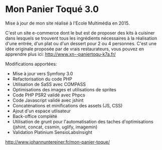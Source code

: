Mon Panier Toqué 3.0
========================

Mise à jour de mon site réalisé à l'Ecole Multimédia en 2015.

C'est un site e-commerce dont le but est de proposer des kits à cuisiner dans lesquels se trouvent tous les ingrédients nécessaires à la réalisation d'une entrée, d'un plat ou d'un dessert pour 2 ou 4 personnes. C'est une idée originale proposée par de vrais restaurateurs, vous pouvez en apprendre plus ici: http://www.xn--paniertoqu-k7a.fr/

Modifications apportées:

- Mise à jour vers Symfony 3.0
- Refactorisation du code PHP
- Utilisation de SaSS avec COMPASS
- Optimisations des images et utilisations de sprites
- Code PHP PSR2 validé avec Phpcs
- Code Javascript validé avec jshint
- Concaténations et minifications des assets (JS, CSS)
- Ajout d'un espace utlisateur
- Back-office complété
- Utilisation de grunt pour l'automatisation des taches d'optimisations (jshint, concat, cssmin, uglify, imagemin)
- Validation Platinium SensioLabsInsight

http://www.johannuntereiner.fr/mon-panier-toque/
